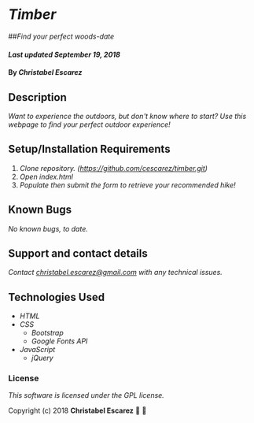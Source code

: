 # _Timber_
##_Find your perfect woods-date_

#### _Last updated September 19, 2018_

#### By _**Christabel Escarez**_

## Description

_Want to experience the outdoors, but don't know where to start? Use this webpage to find your perfect outdoor experience!_

## Setup/Installation Requirements

1. _Clone repository. (https://github.com/cescarez/timber.git)_
2. _Open index.html_
3. _Populate then submit the form to retrieve your recommended hike!_


## Known Bugs

_No known bugs, to date._

## Support and contact details

_Contact christabel.escarez@gmail.com with any technical issues._

## Technologies Used

* _HTML_
* _CSS_
  * _Bootstrap_
  * _Google Fonts API_
* _JavaScript_
  * _jQuery_

### License

*This software is licensed under the GPL license.*

Copyright (c) 2018 **Christabel Escarez** :dog: :herb:
